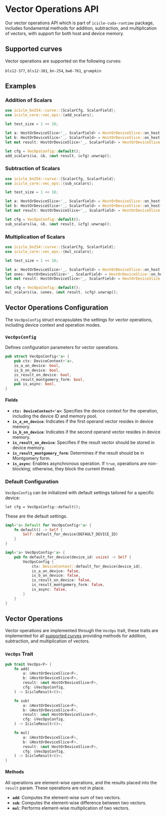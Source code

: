 # Vector Operations API

Our vector operations API which is part of `icicle-cuda-runtime` package, includes fundamental methods for addition, subtraction, and multiplication of vectors, with support for both host and device memory. 


## Supported curves

Vector operations are supported on the following curves:

`bls12-377`, `bls12-381`, `bn-254`, `bw6-761`, `grumpkin`

## Examples

### Addition of Scalars

```rust
use icicle_bn254::curve::{ScalarCfg, ScalarField};
use icicle_core::vec_ops::{add_scalars};

let test_size = 1 << 18;

let a: HostOrDeviceSlice<'_, ScalarField> = HostOrDeviceSlice::on_host(F::Config::generate_random(test_size));
let b: HostOrDeviceSlice<'_, ScalarField> = HostOrDeviceSlice::on_host(F::Config::generate_random(test_size));
let mut result: HostOrDeviceSlice<'_, ScalarField> = HostOrDeviceSlice::on_host(vec![F::zero(); test_size]);

let cfg = VecOpsConfig::default();
add_scalars(&a, &b, &mut result, &cfg).unwrap();
```

### Subtraction of Scalars

```rust
use icicle_bn254::curve::{ScalarCfg, ScalarField};
use icicle_core::vec_ops::{sub_scalars};

let test_size = 1 << 18;

let a: HostOrDeviceSlice<'_, ScalarField> = HostOrDeviceSlice::on_host(F::Config::generate_random(test_size));
let b: HostOrDeviceSlice<'_, ScalarField> = HostOrDeviceSlice::on_host(F::Config::generate_random(test_size));
let mut result: HostOrDeviceSlice<'_, ScalarField> = HostOrDeviceSlice::on_host(vec![F::zero(); test_size]);

let cfg = VecOpsConfig::default();
sub_scalars(&a, &b, &mut result, &cfg).unwrap();
```

### Multiplication of Scalars

```rust
use icicle_bn254::curve::{ScalarCfg, ScalarField};
use icicle_core::vec_ops::{mul_scalars};

let test_size = 1 << 18;

let a: HostOrDeviceSlice<'_, ScalarField> = HostOrDeviceSlice::on_host(F::Config::generate_random(test_size));
let ones: HostOrDeviceSlice<'_, ScalarField> = HostOrDeviceSlice::on_host(vec![F::one(); test_size]);
let mut result: HostOrDeviceSlice<'_, ScalarField> = HostOrDeviceSlice::on_host(vec![F::zero(); test_size]);

let cfg = VecOpsConfig::default();
mul_scalars(&a, &ones, &mut result, &cfg).unwrap();
```


## Vector Operations Configuration

The `VecOpsConfig` struct encapsulates the settings for vector operations, including device context and operation modes.

### `VecOpsConfig`

Defines configuration parameters for vector operations.

```rust
pub struct VecOpsConfig<'a> {
    pub ctx: DeviceContext<'a>,
    is_a_on_device: bool,
    is_b_on_device: bool,
    is_result_on_device: bool,
    is_result_montgomery_form: bool,
    pub is_async: bool,
}
```

#### Fields

- **`ctx: DeviceContext<'a>`**: Specifies the device context for the operation, including the device ID and memory pool.
- **`is_a_on_device`**: Indicates if the first operand vector resides in device memory.
- **`is_b_on_device`**: Indicates if the second operand vector resides in device memory.
- **`is_result_on_device`**: Specifies if the result vector should be stored in device memory.
- **`is_result_montgomery_form`**: Determines if the result should be in Montgomery form.
- **`is_async`**: Enables asynchronous operation. If `true`, operations are non-blocking; otherwise, they block the current thread.

### Default Configuration

`VecOpsConfig` can be initialized with default settings tailored for a specific device:

```
let cfg = VecOpsConfig::default();
```

These are the default settings.

```rust
impl<'a> Default for VecOpsConfig<'a> {
    fn default() -> Self {
        Self::default_for_device(DEFAULT_DEVICE_ID)
    }
}

impl<'a> VecOpsConfig<'a> {
    pub fn default_for_device(device_id: usize) -> Self {
        VecOpsConfig {
            ctx: DeviceContext::default_for_device(device_id),
            is_a_on_device: false,
            is_b_on_device: false,
            is_result_on_device: false,
            is_result_montgomery_form: false,
            is_async: false,
        }
    }
}
```

## Vector Operations

Vector operations are implemented through the `VecOps` trait, these traits are implemented for all [supported curves](#supported-curves) providing methods for addition, subtraction, and multiplication of vectors.

### `VecOps` Trait

```rust
pub trait VecOps<F> {
    fn add(
        a: &HostOrDeviceSlice<F>,
        b: &HostOrDeviceSlice<F>,
        result: &mut HostOrDeviceSlice<F>,
        cfg: &VecOpsConfig,
    ) -> IcicleResult<()>;

    fn sub(
        a: &HostOrDeviceSlice<F>,
        b: &HostOrDeviceSlice<F>,
        result: &mut HostOrDeviceSlice<F>,
        cfg: &VecOpsConfig,
    ) -> IcicleResult<()>;

    fn mul(
        a: &HostOrDeviceSlice<F>,
        b: &HostOrDeviceSlice<F>,
        result: &mut HostOrDeviceSlice<F>,
        cfg: &VecOpsConfig,
    ) -> IcicleResult<()>;
}
```

#### Methods

All operations are element-wise operations, and the results placed into the `result` param. These operations are not in place.

- **`add`**: Computes the element-wise sum of two vectors.
- **`sub`**: Computes the element-wise difference between two vectors.
- **`mul`**: Performs element-wise multiplication of two vectors.
